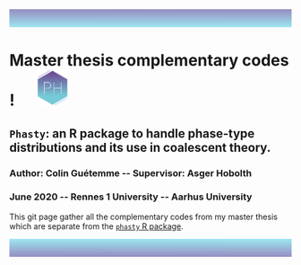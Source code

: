 
<img src="https://github.com/colinguetemme/Master_thesis/blob/master/rectpng.png" width="1280" height="32" />

# Master thesis complementary codes !      <img src="https://github.com/colinguetemme/Master_thesis/blob/master/logo.png" width="56" height="64" />

## ```Phasty```: an R package to handle phase-type distributions and its use in coalescent theory. 
### Author: Colin Guétemme   --   Supervisor: Asger Hobolth
### June 2020   --   Rennes 1 University   --   Aarhus University

This git page gather all the complementary codes from my master thesis which are separate from the [```phasty``` R package](https://github.com/rivasiker/phasty).

<img src="https://github.com/colinguetemme/Master_thesis/blob/master/rectpng2.png" width="1280" height="32" />



